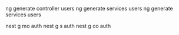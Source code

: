 ng generate controller users
ng generate services users
ng generate services users

nest g mo auth
nest g s auth
nest g co auth